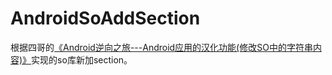 # AndroidSoAddSection

根据四哥的[《Android逆向之旅---Android应用的汉化功能(修改SO中的字符串内容)》](https://blog.csdn.net/jiangwei0910410003/article/details/49361281)实现的so库新加section。